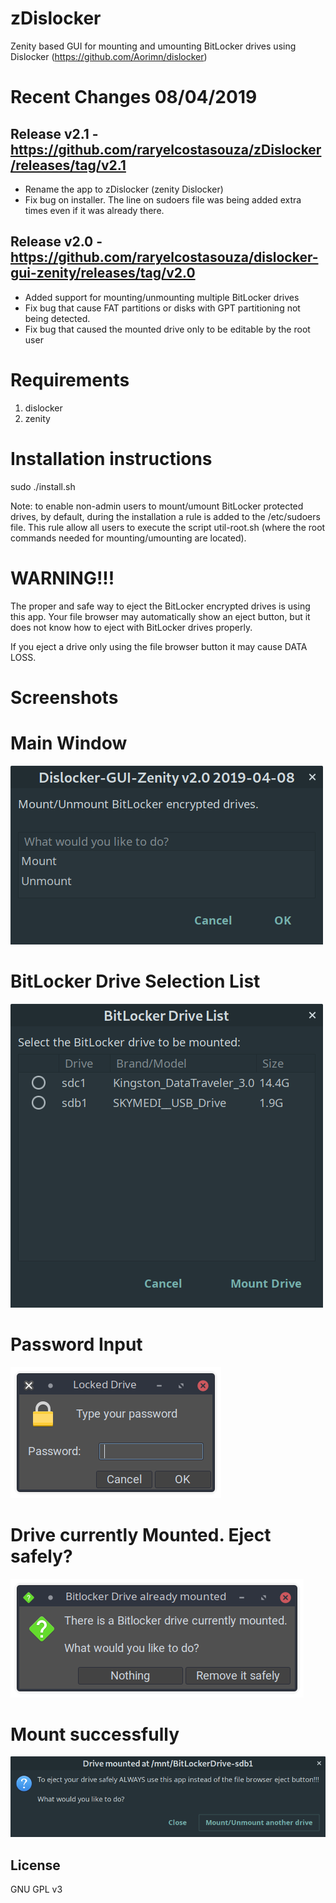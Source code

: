 # zDislocker
Zenity based GUI for mounting and umounting BitLocker drives using Dislocker (https://github.com/Aorimn/dislocker)


# Recent Changes 08/04/2019

## Release v2.1 - https://github.com/raryelcostasouza/zDislocker/releases/tag/v2.1
* Rename the app to zDislocker (zenity Dislocker)
* Fix bug on installer. The line on sudoers file was being added extra times even if it was already there.

## Release v2.0 - https://github.com/raryelcostasouza/dislocker-gui-zenity/releases/tag/v2.0
* Added support for mounting/unmounting multiple BitLocker drives
* Fix bug that cause FAT partitions or disks with GPT partitioning not being detected.
* Fix bug that caused the mounted drive only to be editable by the root user

# Requirements
1. dislocker
2. zenity


# Installation instructions
sudo ./install.sh

Note: to enable non-admin users to mount/umount BitLocker protected drives, by default, during the installation a rule is added to the /etc/sudoers file. This rule allow all users to execute the script util-root.sh (where the root commands needed for mounting/umounting are located).

# WARNING!!!
The proper and safe way to eject the BitLocker encrypted drives is using this app.
Your file browser may automatically show an eject button, but it does not know how to eject with BitLocker drives properly.

If you eject a drive only using the file browser button it may cause DATA LOSS.

# Screenshots

# Main Window
![dislocker-gui-ss0](screenshot/main.png?raw=true "Main Window")

# BitLocker Drive Selection List
![dislocker-gui-ss1](screenshot/drive-list.png?raw=true "BitLocker Drive List")

# Password Input
![dislocker-gui-ss2](screenshot/password-input.png?raw=true "Password Input")

# Drive currently Mounted. Eject safely?
![dislocker-gui-ss3](screenshot/drive-mounted-eject-safely.png?raw=true "Eject Safely")

# Mount successfully
![dislocker-gui-ss4](screenshot/mount-success.png?raw=true "Mount Success")

## License

GNU GPL v3
